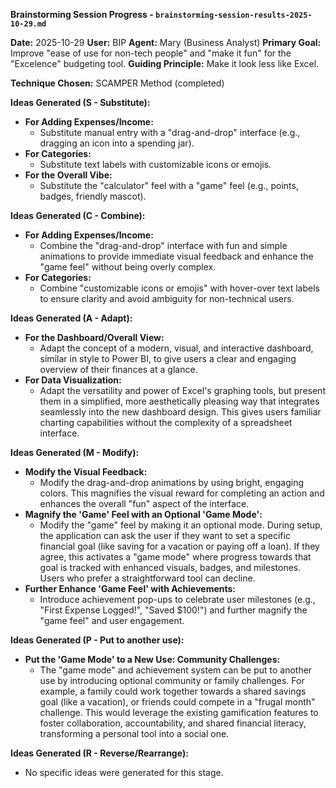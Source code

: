 **Brainstorming Session Progress - `brainstorming-session-results-2025-10-29.md`**

**Date:** 2025-10-29
**User:** BIP
**Agent:** Mary (Business Analyst)
**Primary Goal:** Improve "ease of use for non-tech people" and "make it fun" for the "Excelence" budgeting tool.
**Guiding Principle:** Make it look less like Excel.

**Technique Chosen:** SCAMPER Method (completed)

**Ideas Generated (S - Substitute):**

*   **For Adding Expenses/Income:**
    *   Substitute manual entry with a "drag-and-drop" interface (e.g., dragging an icon into a spending jar).
*   **For Categories:**
    *   Substitute text labels with customizable icons or emojis.
*   **For the Overall Vibe:**
    *   Substitute the "calculator" feel with a "game" feel (e.g., points, badges, friendly mascot).

**Ideas Generated (C - Combine):**

*   **For Adding Expenses/Income:**
    *   Combine the "drag-and-drop" interface with fun and simple animations to provide immediate visual feedback and enhance the "game feel" without being overly complex.
*   **For Categories:**
    *   Combine "customizable icons or emojis" with hover-over text labels to ensure clarity and avoid ambiguity for non-technical users.

**Ideas Generated (A - Adapt):**

*   **For the Dashboard/Overall View:**
    *   Adapt the concept of a modern, visual, and interactive dashboard, similar in style to Power BI, to give users a clear and engaging overview of their finances at a glance.
*   **For Data Visualization:**
    *   Adapt the versatility and power of Excel's graphing tools, but present them in a simplified, more aesthetically pleasing way that integrates seamlessly into the new dashboard design. This gives users familiar charting capabilities without the complexity of a spreadsheet interface.

**Ideas Generated (M - Modify):**

*   **Modify the Visual Feedback:**
    *   Modify the drag-and-drop animations by using bright, engaging colors. This magnifies the visual reward for completing an action and enhances the overall "fun" aspect of the interface.
*   **Magnify the 'Game' Feel with an Optional 'Game Mode':**
    *   Modify the "game" feel by making it an optional mode. During setup, the application can ask the user if they want to set a specific financial goal (like saving for a vacation or paying off a loan). If they agree, this activates a "game mode" where progress towards that goal is tracked with enhanced visuals, badges, and milestones. Users who prefer a straightforward tool can decline.
*   **Further Enhance 'Game Feel' with Achievements:**
    *   Introduce achievement pop-ups to celebrate user milestones (e.g., "First Expense Logged!", "Saved $100!") and further magnify the "game feel" and user engagement.

**Ideas Generated (P - Put to another use):**

*   **Put the 'Game Mode' to a New Use: Community Challenges:**
    *   The "game mode" and achievement system can be put to another use by introducing optional community or family challenges. For example, a family could work together towards a shared savings goal (like a vacation), or friends could compete in a "frugal month" challenge. This would leverage the existing gamification features to foster collaboration, accountability, and shared financial literacy, transforming a personal tool into a social one.

**Ideas Generated (R - Reverse/Rearrange):**

*   No specific ideas were generated for this stage.